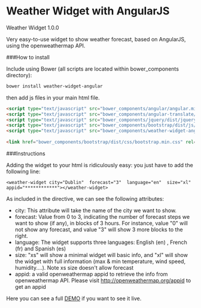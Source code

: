 # Weather Widget with AngularJS
Weather Widget 1.0.0

Very easy-to-use widget to show weather forecast, based on AngularJS, using the openweathermap API.

###How to install

Include using Bower (all scripts are located within bower_components directory):

```sh
bower install weather-widget-angular
```

then add js files in your main html file.

```html
<script type="text/javascript" src="bower_components/angular/angular.min.js"></script>
<script type="text/javascript" src="bower_components/angular-translate/angular-translate.min.js"></script>
<script type="text/javascript" src="bower_components/jquery/dist/jquery.min.js"></script>
<script type="text/javascript" src="bower_components/bootstrap/dist/js/bootstrap.min.js"></script>
<script type="text/javascript" src="bower_components/weather-widget-angular/weather-widget-angular.js"></script>
	
<link href="bower_components/bootstrap/dist/css/bootstrap.min.css" rel="stylesheet" type="text/css" />
```


###Instructions

Adding the widget to your html is ridiculously easy: you just have to add the following line:

`<weather-widget city="Dublin" 
		forecast="3" 
		language="en" 
		size="xl"
		appid="************"></weather-widget>`

As included in the directive, we can see the following attributes:

* city: This attribute will take the name of the city we want to show.
* forecast: Value from 0 to 3, indicating the number of forecast steps we want to show (if any), in blocks of 3 hours. For instance, value "0" will not show any forecast, and value "3" will show 3 more blocks to the right.
* language: The widget supports three languages: English (en) , French (fr) and Spanish (es)
* size: "xs" will show a minimal widget will basic info, and "xl" will show the widget with full information (max & min temperature, wind speed, humidity....). Note xs size doesn't allow forecast
* appid: a valid openweathermap appid to retrieve the info from openweathermap API. Please visit http://openweathermap.org/appid to get an appid
 
Here you can see a full [DEMO](http://www.sergiolealdev.com/WeatherWidget/app.html) if you want to see it live.
